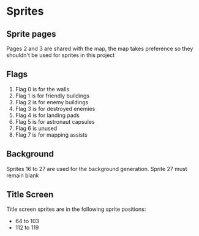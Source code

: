 # Sprites

## Sprite pages

Pages 2 and 3 are shared with the map, the map takes preference so they shouldn't be used for sprites in this project

## Flags

1. Flag 0 is for the walls
2. Flag 1 is for friendly buildings
3. Flag 2 is for enemy buildings
4. Flag 3 is for destroyed enemies
5. Flag 4 is for landing pads
6. Flag 5 is for astronaut capsules
7. Flag 6 is unused
8. Flag 7 is for mapping assists

## Background

Sprites 16 to 27 are used for the background generation. Sprite 27 must remain blank

## Title Screen

Title screen sprites are in the following sprite positions:

- 64 to 103
- 112 to 119

